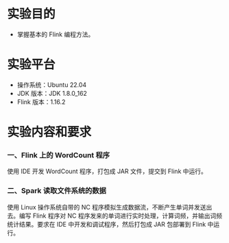 # 实验目的
- 掌握基本的 Flink 编程方法。

# 实验平台
- 操作系统：Ubuntu 22.04
- JDK 版本：JDK 1.8.0_162
- Flink 版本：1.16.2

# 实验内容和要求
### 一、Flink 上的 WordCount 程序

使用 IDE 开发 WordCount 程序，打包成 JAR 文件，提交到 Flink 中运行。

### 二、Spark 读取文件系统的数据

使用 Linux 操作系统自带的 NC 程序模拟生成数据流，不断产生单词并发送出去。编写 Flink 程序对 NC 程序发来的单词进行实时处理，计算词频，并输出词频统计结果。要求在 IDE 中开发和调试程序，然后打包成 JAR 包部署到 Flink 中运行。